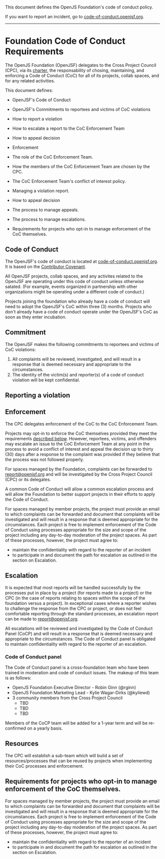 This document defines the OpenJS Foundation's code of conduct policy.

If you want to report an incident, go to [code-of-conduct.openjsf.org][CoC].

***

# Foundation Code of Conduct Requirements

The OpenJS Foundation (OpenJSF) delegates to the Cross Project Council (CPC), via its [charter][], the responsability of chosing, maintaining, and enforcing a Code of Conduct (CoC) for all of its projects, collab spaces, and for any related activities.

This document defines:

- OpenJSF's Code of Conduct
- OpenJSF's Commitments to reportees and victims of CoC violations


- How to report a violation
- How to escalate a report to the CoC Enforcement Team
- How to appeal decision

- Enforcement
- The role of the CoC Enforcement Team.
- How the members of the CoC Enforcement Team are chosen by the CPC.
- The CoC Enforcement Team's conflict of interest policy.
- Managing a violation report.
- How to appeal decision
- The process to manage appeals.
- The process to manage escalations.
- Requirements for projects who opt-in to manage enforcement of the CoC themselves.

## Code of Conduct

The OpenJSF's code of conduct is located at [code-of-conduct.openjsf.org][CoC]. It is based on the [Contributor Covenant](https://www.contributor-covenant.org/).

All OpenJSF projects, collab spaces, and any activites related to the OpenJSF are operating under this code of conduct unless otherwise satated. (For example, events organized in partnership with other organizations might be operating under a different code of conduct.)

Projects joining the foundation who already have a code of conduct will need to adopt the OpenJSF's CoC within three (3) months. Projects who don't already have a code of conduct operate under the OpenJSF's CoC as soon as they enter incubation.

## Commitment

The OpenJSF makes the following commitments to reportees and victims of CoC violations:

1. All complaints will be reviewed, investigated, and will result in a response that is deemed necessary and appropriate to the circumstances.
2. The identity of the victim(s) and reporter(s) of a code of conduct violation will be kept confidential.

## Reporting a violation



## Enforcement

The CPC delegates enforcement of the CoC to the CoC Enforcement Team.

Projects may opt-in to enforce the CoC themselves provided they meet the requirements [described below][delegation to projects]. However, reportees, victims, and offenders may escalate an issue to the CoC Enforcement Team at any point in the process to avoid a conflict of interest and appeal the decision up to thirty (30) days after a response to the complaint was provided if they believe that the process was not followed properly.

For spaces managed by the Foundation, complaints can be forwarded to report@openjsf.org and will be investigated by the Cross Project Council (CPC) or its delegates.

A common Code of Conduct will allow a common
escalation process and will allow the Foundation to better support projects in their efforts to apply
the Code of Conduct.



For spaces managed by member projects, the project must provide an email to which complaints
can be forwarded and document that complaints will be investigated and will result in a
response that is deemed appropriate for the circumstances. Each project is free to
implement enforcement of the Code of Conduct using processes appropriate for the size
and scope of the project including any day-to-day moderation of the project spaces. As part
of these processes, however, the project must agree to:
  * maintain the confidentiality with regard to the reporter of an incident
  * to participate in and document the path for escalation as outlined in the section on Escalation.

## Escalation

It is expected that most reports will be handled successfully by the processes put
in place by a project (for reports made to a project) or the CPC (in the
case of reports relating to spaces within the scope of the foundation versus a project).
In exceptional cases where a reporter wishes to challenge the response from the CPC or
project, or does not feel comfortable reporting through the standard processes, an escalation
report can be made to report@openjsf.org.

All escalations will be reviewed and investigated by the Code of Conduct Panel (CoCP)
and will result in a response that is deemed necessary and appropriate to the circumstances.
The Code of Conduct panel is obligated to maintain confidentiality with regard
to the reporter of an escalation.

### Code of Conduct panel

The Code of Conduct panel is a cross-foundation team who have been trained in moderation
and code of conduct issues. The makeup of this team is as follows:

* OpenJS Foundation Executive Director - Robin Ginn (@rginn)
* OpenJS Foundation Marketing Lead - Kylie Wagar-Dirks (@kyliewd)
* 3 community members from the Cross Project Council
  - TBD
  - TBD
  - TBD

Members of the CoCP team will be added for a 1-year term and will be re-confirmed on
a yearly basis.

## Resources

The CPC will establish a sub-team which will build a set of resources/processes that
can be reused by projects when implementing their CoC processes and enforcement.

## Requirements for projects who opt-in to manage enforcement of the CoC themselves.

For spaces managed by member projects, the project must provide an email to which complaints can be forwarded and document that complaints will be investigated and will result in a response that is deemed appropriate for the circumstances.
Each project is free to implement enforcement of the Code of Conduct using processes appropriate for the size and scope of the project including any day-to-day moderation of the project spaces.
As part of these processes, however, the project must agree to:
  * maintain the confidentiality with regard to the reporter of an incident
  * to participate in and document the path for escalation as outlined in the section on Escalation.

[CoC]: https://code-of-conduct.openjsf.org/
[Charter]: https://github.com/openjs-foundation/cross-project-council/blob/main/CPC-CHARTER.md
[delegation to projects]: #TODO